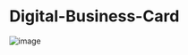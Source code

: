 # Digital-Business-Card

![image](https://user-images.githubusercontent.com/122435714/212204509-23fb5de5-7e02-4b82-b1a1-002f0e983654.png)
